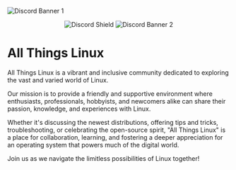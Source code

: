 ![Discord Banner 1](https://i.imgur.com/6kxPNlG.png)

<p align="center">
  <img src="https://discordapp.com/api/guilds/1172245377395728464/widget.png?style=shield" alt="Discord Shield">
  <img src="https://dcbadge.vercel.app/api/server/linux?style=flat&theme=clean" alt="Discord Banner 2">
</p>


# All Things Linux

All Things Linux is a vibrant and inclusive community dedicated to exploring the vast and varied world of Linux.

Our mission is to provide a friendly and supportive environment where enthusiasts, professionals, hobbyists, and newcomers alike can share their passion, knowledge, and experiences with Linux.

Whether it's discussing the newest distributions, offering tips and tricks, troubleshooting, or celebrating the open-source spirit, "All Things Linux" is a place for collaboration, learning, and fostering a deeper appreciation for an operating system that powers much of the digital world.

Join us as we navigate the limitless possibilities of Linux together!
